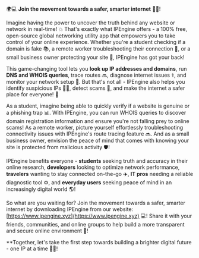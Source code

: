 🌍💻 **Join the movement towards a safer, smarter internet** 📡🚀!

Imagine having the power to uncover the truth behind any website or network in real-time! 💥 That's exactly what IPEngine offers - a 100% free, open-source global networking utility app that empowers you to take control of your online experience. Whether you're a student checking if a domain is fake 📚, a remote worker troubleshooting their connection 🏢, or a small business owner protecting your site 💼, IPEngine has got your back!

This game-changing tool lets you **look up IP addresses and domains**, run **DNS and WHOIS queries**, trace routes 🔜, diagnose internet issues ⚕️, and monitor your network setup 🔧. But that's not all - IPEngine also helps you identify suspicious IPs 🕵️‍♀️, detect scams 🚨, and make the internet a safer place for everyone! 💪

As a student, imagine being able to quickly verify if a website is genuine or a phishing trap 📊. With IPEngine, you can run WHOIS queries to discover domain registration information and ensure you're not falling prey to online scams! As a remote worker, picture yourself effortlessly troubleshooting connectivity issues with IPEngine's route tracing feature 🔜. And as a small business owner, envision the peace of mind that comes with knowing your site is protected from malicious activity 🛡️!

IPEngine benefits everyone - **students** seeking truth and accuracy in their online research, **developers** looking to optimize network performance, **travelers** wanting to stay connected on-the-go ✈️, **IT pros** needing a reliable diagnostic tool ⚙️, and **everyday users** seeking peace of mind in an increasingly digital world 🌎!

So what are you waiting for? Join the movement towards a safer, smarter internet by downloading IPEngine from our website: [https://www.ipengine.xyz](https://www.ipengine.xyz) 💻! Share it with your friends, communities, and online groups to help build a more transparent and secure online environment 🌈!

**Together, let's take the first step towards building a brighter digital future - one IP at a time 🚀💥!